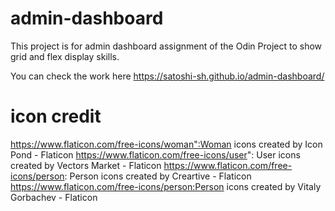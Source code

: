 # admin-dashboard
This project is for admin dashboard assignment of the Odin Project to show grid and flex display skills. 

You can check the work here https://satoshi-sh.github.io/admin-dashboard/


# icon credit 
https://www.flaticon.com/free-icons/woman":Woman icons created by Icon Pond - Flaticon
https://www.flaticon.com/free-icons/user": User icons created by Vectors Market - Flaticon
https://www.flaticon.com/free-icons/person: Person icons created by Creartive - Flaticon
https://www.flaticon.com/free-icons/person:Person icons created by Vitaly Gorbachev - Flaticon
